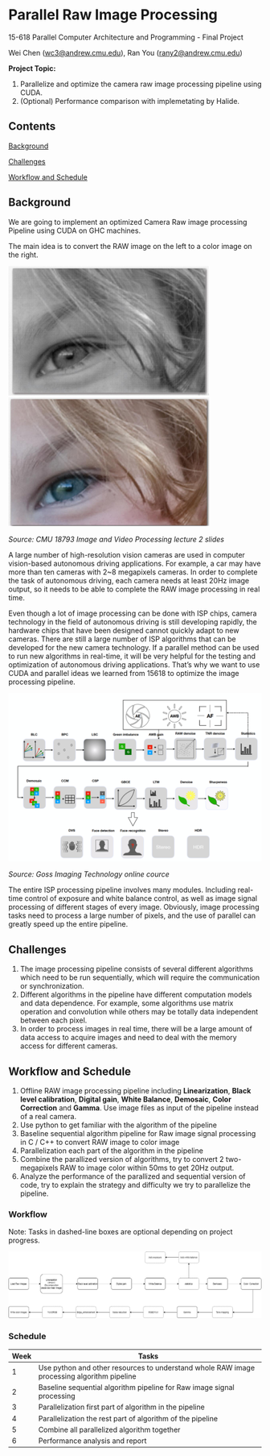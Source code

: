 # Parallel Raw Image Processing

15-618 Parallel Computer Architecture and Programming - Final Project

Wei Chen ([wc3@andrew.cmu.edu](wc3@andrew.cmu.edu)), Ran You ([rany2@andrew.cmu.edu](rany2@andrew.cmu.edu))



**Project Topic:**

1. Parallelize and optimize the camera raw image processing pipeline using CUDA.
2. (Optional) Performance comparison with implemetating by Halide. 



## Contents

[Background](#background)

[Challenges](#challenges)

[Workflow and Schedule](#workflow-and-schedule)



## Background

We are going to implement an optimized Camera Raw image processing Pipeline using CUDA on GHC machines. 

The main idea is to convert the RAW image on the left to a color image on the right. 

<img src="./figures/image_before.png" width="400px" /><img src="./figures/image_after.png" width="400px" />

*Source: CMU 18793 Image and Video Processing lecture 2 slides*



A large number of high-resolution vision cameras are used in computer vision-based autonomous driving applications. For example, a car may have more than ten cameras with 2~8 megapixels cameras. In order to complete the task of autonomous driving, each camera needs at least 20Hz image output, so it needs to be able to complete the RAW image processing in real time. 

Even though a lot of image processing can be done with ISP chips, camera technology in the field of autonomous driving is still developing rapidly, the hardware chips that have been designed cannot quickly adapt to new cameras. There are still a large number of ISP algorithms that can be developed for the new camera technology. If a parallel method can be used to run new algorithms in real-time, it will be very helpful for the testing and optimization of autonomous driving applications. That’s why we want to use CUDA and parallel ideas we learned from 15618 to optimize the image processing pipeline. 

![pipeline](./figures/pipeline.png)

*Source: Goss Imaging Technology online cource*

The entire ISP processing pipeline involves many modules. Including real-time control of exposure and white balance control, as well as image signal processing of different stages of every image. Obviously, image processing tasks need to process a large number of pixels, and the use of parallel can greatly speed up the entire pipeline.



## Challenges

1. The image processing pipeline consists of several different algorithms which need to be run sequentially, which will require the communication or synchronization.
2. Different algorithms in the pipeline have different computation models and data dependence. For example, some algorithms use matrix operation and convolution while others may be totally data independent between each pixel. 
3. In order to process images in real time, there will be a large amount of data access to acquire images and need to deal with the memory access for different cameras. 



## Workflow and Schedule

1. Offline RAW image processing pipeline including **Linearization**, **Black level calibration**, **Digital gain**, **White Balance**, **Demosaic**, **Color Correction** and **Gamma**. Use image files as input of the pipeline instead of a real camera. 
2. Use python to get familiar with the algorithm of the pipeline
3. Baseline sequential algorithm pipeline for Raw image signal processing in C / C++ to convert RAW image to color image
4. Parallelization each part of the algorithm in the pipeline
5. Combine the parallized version of algorithms, try to convert 2 two-megapixels RAW to image color within 50ms to get 20Hz output.
6. Analyze the performance of the parallized and sequential version of code, try to explain the strategy and difficulty we try to parallelize the pipeline. 

### Workflow

Note: Tasks in dashed-line boxes are optional depending on project progress. 

![workflow](./figures/workflow.png)

### Schedule

| Week | Tasks                                                        |
| ---- | ------------------------------------------------------------ |
| 1    | Use python and other resources to understand whole RAW image processing algorithm pipeline |
| 2    | Baseline sequential algorithm pipeline for Raw image signal processing |
| 3    | Parallelization first part of algorithm in the pipeline      |
| 4    | Parallelization the rest part of algorithm of the pipeline   |
| 5    | Combine all parallelized algorithm together                  |
| 6    | Performance analysis and report                              |

